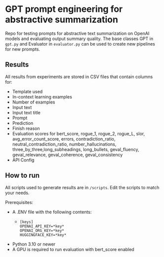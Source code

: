# GPT prompt engineering for abstractive summarization
Repo for testing prompts for abstractive text summarization on OpenAI models and evaluating output summary quality. The base
classes GPT in `gpt.py` and Evaluator in `evaluator.py` can be used to create new pipelines for new prompts. 

## Results 
All results from experiments are stored in CSV files that contain columns for:
- Template used
- In-context learning examples
- Number of examples
- Input text
- Input text title
- Prompt
- Prediction
- Finish reason
- Evaluation scores for bert_score, rogue_1, rogue_2, rogue_L, slor, avg_error_count_score, errors, contradiction_ratio, neutral_contradiction_ratio, number_hallucinations, three_by_three,long_subheadings, long_bullets, geval_fluency, geval_relevance, geval_coherence, geval_consistency
- API Config


## How to run
All scripts used to generate results are in `/scripts`. Edit the scripts to match your needs.

Prerequisites:
- A .ENV file with the following contents:
  - ```
    [keys]
    OPENAI_API_KEY=*key*
    OPENAI_ORG_KEY=*key*
    HUGGINGFACE_KEY=*key*
- Python 3.10 or newer
- A GPU is required to run evaluation with bert_score enabled
